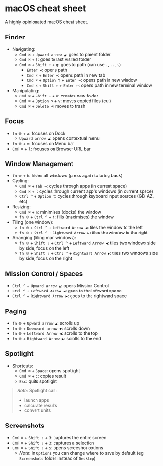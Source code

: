 # macOS cheat sheet

A highly opinionated macOS cheat sheet.

## Finder

* Navigating:
    * `Cmd ⌘` + `Upward arrow ▲`: goes to parent folder
    * `Cmd ⌘` + `[`: goes to last visited folder
    * `Cmd ⌘` + `Shift ⇧` + `g`: goes to path (can use `.`, `..`, `~`)
        * `Enter ↩`: opens path
        * `Cmd ⌘` + `Enter ↩`: opens path in new tab
        * `Cmd ⌘` + `Option ⌥` + `Enter ↩`: opens path in new window
        * `Cmd ⌘` + `Shift ⇧` + `Enter ↩`: opens path in new terminal window
* Manipulating:
    * `Cmd ⌘` + `Shift ⇧` + `n`: creates new folder
    * `Cmd ⌘` + `Option ⌥` + `v`: moves copied files (cut)
    * `Cmd ⌘` + `Delete ⌫`: moves to trash

## Focus

* `fn 🌐` + `a`: focuses on Dock
    * `Upward arrow ▲`: opens contextual menu
* `fn 🌐` + `m`: focuses on Menu bar
* `Cmd ⌘` + `l`: focuses on Browser URL bar

## Window Management

* `fn 🌐` + `h`: hides all windows (press again to bring back)
* Cycling:
    * `Cmd ⌘` + `Tab ⇥`: cycles through apps (in current space)
    * `Cmd ⌘` + `: cycles through current app's windows (in current space)
    *  `Ctrl ^` + `Option ⌥`: cycles through keyboard input sources (GB, AZ, etc)
* Resizing:
    * `Cmd ⌘` + `m`: minimises (docks) the window
    * `fn 🌐` + `Ctrl ^` + `f`: fills (maximises) the window
* Tiling (one window):
    * `fn 🌐` + `Ctrl ^` + `Leftward Arrow ◀`: tiles the window to the left
    * `fn 🌐` + `Ctrl ^` + `Rightward Arrow ▶`: tiles the window to the right
* Arranging (tiling man windows):
    * `fn 🌐` + `Shift ⇧` + `Ctrl ^` + `Leftward Arrow ◀`: tiles two windows side by side, focus on the left
    * `fn 🌐` + `Shift ⇧` + `Ctrl ^` + `Rightward Arrow ▶`: tiles two windows side by side, focus on the right

## Mission Control / Spaces

* `Ctrl ^` + `Upward arrow ▲`: opens Mission Control
* `Ctrl ^` + `Leftward Arrow ◀`: goes to the leftward space
* `Ctrl ^` + `Rightward Arrow ▶`: goes to the rightward space

## Paging

* `fn 🌐` + `Upward arrow ▲`: scrolls up
* `fn 🌐` + `Downward arrow ▼`: scrolls down
* `fn 🌐` + `Leftward Arrow ◀`: scrolls to the top
* `fn 🌐` + `Rightward Arrow ▶`: scrolls to the end

## Spotlight

* Shortcuts:
    * `Cmd ⌘` + `Space`: opens spotlight
    * `Cmd ⌘` + `c`: copies result
    * `Esc`: quits spotlight

> _Note_: Spotlight can:
>
> * launch apps
> * calculate results
> * convert units

## Screenshots

* `Cmd ⌘` + `Shift ⇧` + `3`: captures the entire screen
* `Cmd ⌘` + `Shift ⇧` + `3`: captures a selection
* `Cmd ⌘` + `Shift ⇧` + `5`: opens screeshot options
    * _Note_: in `Options` you can change where to save by default (eg `Screenshots` folder instead of `Desktop`)
